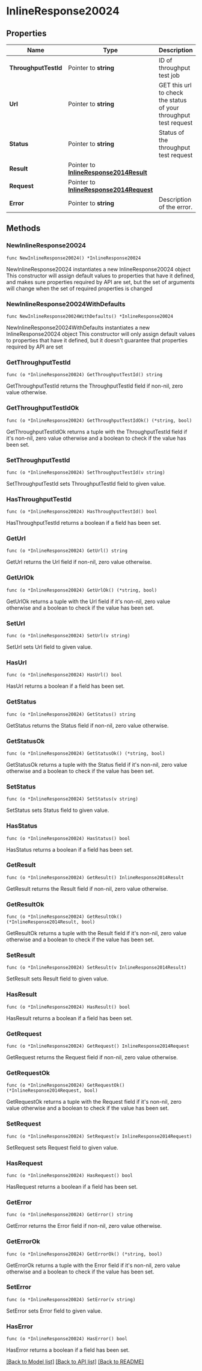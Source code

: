 # InlineResponse20024

## Properties

Name | Type | Description | Notes
------------ | ------------- | ------------- | -------------
**ThroughputTestId** | Pointer to **string** | ID of throughput test job | [optional] 
**Url** | Pointer to **string** | GET this url to check the status of your throughput test request | [optional] 
**Status** | Pointer to **string** | Status of the throughput test request | [optional] 
**Result** | Pointer to [**InlineResponse2014Result**](InlineResponse2014Result.md) |  | [optional] 
**Request** | Pointer to [**InlineResponse2014Request**](InlineResponse2014Request.md) |  | [optional] 
**Error** | Pointer to **string** | Description of the error. | [optional] 

## Methods

### NewInlineResponse20024

`func NewInlineResponse20024() *InlineResponse20024`

NewInlineResponse20024 instantiates a new InlineResponse20024 object
This constructor will assign default values to properties that have it defined,
and makes sure properties required by API are set, but the set of arguments
will change when the set of required properties is changed

### NewInlineResponse20024WithDefaults

`func NewInlineResponse20024WithDefaults() *InlineResponse20024`

NewInlineResponse20024WithDefaults instantiates a new InlineResponse20024 object
This constructor will only assign default values to properties that have it defined,
but it doesn't guarantee that properties required by API are set

### GetThroughputTestId

`func (o *InlineResponse20024) GetThroughputTestId() string`

GetThroughputTestId returns the ThroughputTestId field if non-nil, zero value otherwise.

### GetThroughputTestIdOk

`func (o *InlineResponse20024) GetThroughputTestIdOk() (*string, bool)`

GetThroughputTestIdOk returns a tuple with the ThroughputTestId field if it's non-nil, zero value otherwise
and a boolean to check if the value has been set.

### SetThroughputTestId

`func (o *InlineResponse20024) SetThroughputTestId(v string)`

SetThroughputTestId sets ThroughputTestId field to given value.

### HasThroughputTestId

`func (o *InlineResponse20024) HasThroughputTestId() bool`

HasThroughputTestId returns a boolean if a field has been set.

### GetUrl

`func (o *InlineResponse20024) GetUrl() string`

GetUrl returns the Url field if non-nil, zero value otherwise.

### GetUrlOk

`func (o *InlineResponse20024) GetUrlOk() (*string, bool)`

GetUrlOk returns a tuple with the Url field if it's non-nil, zero value otherwise
and a boolean to check if the value has been set.

### SetUrl

`func (o *InlineResponse20024) SetUrl(v string)`

SetUrl sets Url field to given value.

### HasUrl

`func (o *InlineResponse20024) HasUrl() bool`

HasUrl returns a boolean if a field has been set.

### GetStatus

`func (o *InlineResponse20024) GetStatus() string`

GetStatus returns the Status field if non-nil, zero value otherwise.

### GetStatusOk

`func (o *InlineResponse20024) GetStatusOk() (*string, bool)`

GetStatusOk returns a tuple with the Status field if it's non-nil, zero value otherwise
and a boolean to check if the value has been set.

### SetStatus

`func (o *InlineResponse20024) SetStatus(v string)`

SetStatus sets Status field to given value.

### HasStatus

`func (o *InlineResponse20024) HasStatus() bool`

HasStatus returns a boolean if a field has been set.

### GetResult

`func (o *InlineResponse20024) GetResult() InlineResponse2014Result`

GetResult returns the Result field if non-nil, zero value otherwise.

### GetResultOk

`func (o *InlineResponse20024) GetResultOk() (*InlineResponse2014Result, bool)`

GetResultOk returns a tuple with the Result field if it's non-nil, zero value otherwise
and a boolean to check if the value has been set.

### SetResult

`func (o *InlineResponse20024) SetResult(v InlineResponse2014Result)`

SetResult sets Result field to given value.

### HasResult

`func (o *InlineResponse20024) HasResult() bool`

HasResult returns a boolean if a field has been set.

### GetRequest

`func (o *InlineResponse20024) GetRequest() InlineResponse2014Request`

GetRequest returns the Request field if non-nil, zero value otherwise.

### GetRequestOk

`func (o *InlineResponse20024) GetRequestOk() (*InlineResponse2014Request, bool)`

GetRequestOk returns a tuple with the Request field if it's non-nil, zero value otherwise
and a boolean to check if the value has been set.

### SetRequest

`func (o *InlineResponse20024) SetRequest(v InlineResponse2014Request)`

SetRequest sets Request field to given value.

### HasRequest

`func (o *InlineResponse20024) HasRequest() bool`

HasRequest returns a boolean if a field has been set.

### GetError

`func (o *InlineResponse20024) GetError() string`

GetError returns the Error field if non-nil, zero value otherwise.

### GetErrorOk

`func (o *InlineResponse20024) GetErrorOk() (*string, bool)`

GetErrorOk returns a tuple with the Error field if it's non-nil, zero value otherwise
and a boolean to check if the value has been set.

### SetError

`func (o *InlineResponse20024) SetError(v string)`

SetError sets Error field to given value.

### HasError

`func (o *InlineResponse20024) HasError() bool`

HasError returns a boolean if a field has been set.


[[Back to Model list]](../README.md#documentation-for-models) [[Back to API list]](../README.md#documentation-for-api-endpoints) [[Back to README]](../README.md)


